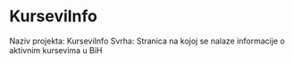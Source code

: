 # KurseviInfo
Naziv projekta: KurseviInfo
Svrha: Stranica na kojoj se nalaze informacije o aktivnim kursevima u BiH
